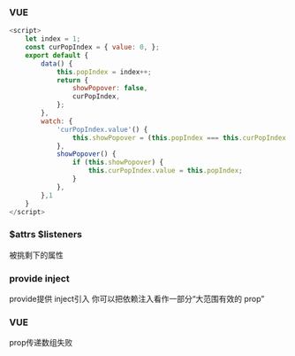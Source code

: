 ### VUE

```js
<script>
    let index = 1;
    const curPopIndex = { value: 0, };
    export default {
        data() {
            this.popIndex = index++;
            return {
                showPopover: false,
                curPopIndex,
            };
        },
        watch: {
            'curPopIndex.value'() {
                this.showPopover = (this.popIndex === this.curPopIndex.value);
            },
            showPopover() {
                if (this.showPopover) {
                    this.curPopIndex.value = this.popIndex;
                }
            },
        },1
    }
</script>
```

### $attrs $listeners
被挑剩下的属性
### provide inject
provide提供    inject引入
你可以把依赖注入看作一部分“大范围有效的 prop”

### VUE
prop传递数组失败

